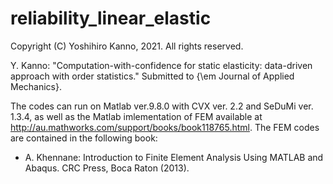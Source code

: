 # reliability_linear_elastic
Copyright (C) Yoshihiro Kanno, 2021. All rights reserved.

Y. Kanno: "Computation-with-confidence for static elasticity: data-driven approach with order statistics." Submitted to {\em Journal of Applied Mechanics}.

The codes can run on Matlab ver.9.8.0 with CVX ver. 2.2 and SeDuMi ver. 1.3.4, as well as the Matlab imlementation of FEM available at http://au.mathworks.com/support/books/book118765.html. 
The FEM codes are contained in the following book:
  - A. Khennane:
    Introduction to Finite Element Analysis Using MATLAB and Abaqus.
    CRC Press, Boca Raton (2013).
